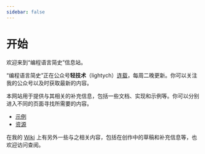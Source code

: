 ```yaml
---
sidebar: false
---
```

# 开始

欢迎来到“编程语言简史”信息站。

“编程语言简史”正在公众号**轻技术**（lightych）[连载](https://mp.weixin.qq.com/mp/appmsgalbum?__biz=MzI0OTQxNjQ4MA==&action=getalbum&album_id=1338601286555598848&scene=173)，每周二晚更新。你可以关注我的公众号以及时获取最新的内容。



本网站用于提供与其相关的补充信息，包括一些文档、实现和示例等。你可以分别进入不同的页面寻找所需要的内容。

- [示例](/examples/)
- [资源](/resources/)

在我的 [Wiki](https://wiki.kimleo.net) 上有另外一些与之相关内容，包括在创作中的草稿和补充信息等，也欢迎访问查阅。
